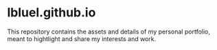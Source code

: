 # lbluel.github.io
This repository contains the assets and details of my personal portfolio, meant to hightlight and share my interests and work. 